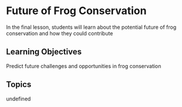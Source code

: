 # Future of Frog Conservation

In the final lesson, students will learn about the potential future of frog conservation and how they could contribute

## Learning Objectives
Predict future challenges and opportunities in frog conservation

## Topics
undefined